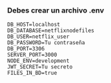 ### Debes crear un archivo .env

```
DB_HOST=localhost
DB_DATABASE=netflixnodefiles
DB_USER=netflix_user
DB_PASSWORD=Tu contraseña
DB_PORT=3306
SERVER_PORT=3000
NODE_ENV=development
JWT_SECRET=Tu secreto
FILES_IN_BD=true
```
